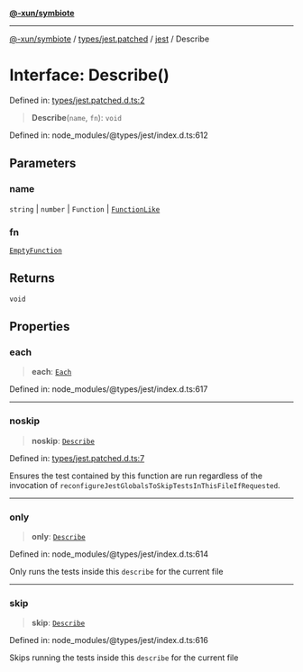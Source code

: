[**@-xun/symbiote**](../../../../../README.md)

***

[@-xun/symbiote](../../../../../README.md) / [types/jest.patched](../../../README.md) / [jest](../README.md) / Describe

# Interface: Describe()

Defined in: [types/jest.patched.d.ts:2](https://github.com/Xunnamius/symbiote/blob/7b8ca545f93c3e9d22b693c6c58dbb29604867ff/types/jest.patched.d.ts#L2)

> **Describe**(`name`, `fn`): `void`

Defined in: node\_modules/@types/jest/index.d.ts:612

## Parameters

### name

`string` | `number` | `Function` | [`FunctionLike`](FunctionLike.md)

### fn

[`EmptyFunction`](../type-aliases/EmptyFunction.md)

## Returns

`void`

## Properties

### each

> **each**: [`Each`](Each.md)

Defined in: node\_modules/@types/jest/index.d.ts:617

***

### noskip

> **noskip**: [`Describe`](Describe.md)

Defined in: [types/jest.patched.d.ts:7](https://github.com/Xunnamius/symbiote/blob/7b8ca545f93c3e9d22b693c6c58dbb29604867ff/types/jest.patched.d.ts#L7)

Ensures the test contained by this function are run regardless of the
invocation of `reconfigureJestGlobalsToSkipTestsInThisFileIfRequested`.

***

### only

> **only**: [`Describe`](Describe.md)

Defined in: node\_modules/@types/jest/index.d.ts:614

Only runs the tests inside this `describe` for the current file

***

### skip

> **skip**: [`Describe`](Describe.md)

Defined in: node\_modules/@types/jest/index.d.ts:616

Skips running the tests inside this `describe` for the current file

